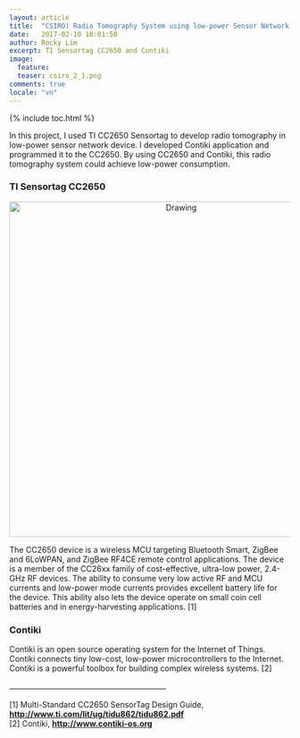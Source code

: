 ```yaml
---
layout: article
title:  "CSIRO) Radio Tomography System using low-power Sensor Network Device (2)"
date:   2017-02-10 10:01:50
author: Rocky Lim
excerpt: TI Sensortag CC2650 and Contiki
image:
  feature:
  teaser: csiro_2_1.png
comments: true
locale: "vn"
---
```


{% include toc.html %}

In this project, I used TI CC2650 Sensortag to develop radio tomography in low-power sensor network device. I developed Contiki application and programmed it to the CC2650. By using CC2650 and Contiki, this radio tomography system could achieve low-power consumption.

### TI Sensortag CC2650
<p style="text-align: center;">
	<img src="{{ site.url }}/images/csiro_2_1.png" alt="Drawing" style="width: 600px;"/>
</p>


The CC2650 device is a wireless MCU targeting Bluetooth Smart, ZigBee and 6LoWPAN, and ZigBee RF4CE remote control applications. The device is a member of the CC26xx family of cost-effective, ultra-low power, 2.4-GHz RF devices. The ability to consume very low active RF and MCU currents and low-power mode currents provides excellent battery life for the device. This ability also lets the device operate on small coin cell batteries and in energy-harvesting applications. [1]

### Contiki

Contiki is an open source operating system for the Internet of Things. Contiki connects tiny low-cost, low-power microcontrollers to the Internet. Contiki is a powerful toolbox for building complex wireless systems. [2]


____________________________________________<br /><br />
[1] Multi-Standard CC2650 SensorTag Design Guide, **<http://www.ti.com/lit/ug/tidu862/tidu862.pdf>** <br />
[2] Contiki, **<http://www.contiki-os.org>**